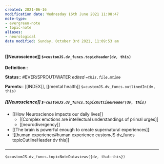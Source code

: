 ```yaml
---
created: 2021-06-16
modification date: Wednesday 16th June 2021 11:08:47
note-type:
- evergreen-note
- topic-note
aliases:
- neurological
date modified: Sunday, October 3rd 2021, 11:09:53 am
---
```


#### [[Neuroscience]] `$=customJS.dv_funcs.topicHeader(dv, this)`

**Definition**::

**Status**::  #EVER/SPROUT/WATER
*edited `=this.file.mtime`*

**Parents**:: [[INDEX]], [[mental health]]
`$=customJS.dv_funcs.outlinedIn(dv, this)`

##### [[Neuroscience]] `$=customJS.dv_funcs.topicOutlineHeader(dv, this)`

- [[How Neuroscience impacts our daily lives]]
	- [[Complex emotions are intellectual understandings of primal urges]]
	- [[neurodivergency]]
- [[The brain is powerful enough to create supernatural experiences]]
- ![[human experience#human experience customJS dv_funcs topicOutlineHeader dv this]]

### <hr class="dataviews"/>

`$=customJS.dv_funcs.topicNoteDataviews({dv, that:this})`

